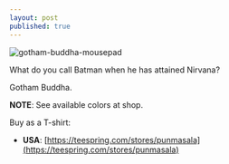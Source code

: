 ```yaml
---
layout: post
published: true
---
```


![gotham-buddha-mousepad](https://user-images.githubusercontent.com/13973052/59904129-607a4180-9420-11e9-8232-c8f8da522f37.jpeg)

What do you call Batman when he has attained Nirvana? 

Gotham Buddha.

**NOTE**: See available colors at shop.

Buy as a T-shirt:
- **USA**: [https://teespring.com/stores/punmasala](https://teespring.com/stores/punmasala)
